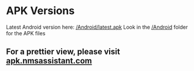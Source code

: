 # APK Versions
Latest Android version here: [/Android/latest.apk](https://github.com/AssistantNMS/Versions/blob/master/Android/latest.apk?raw=true)
Look in the [/Android](/Android) folder for the APK files

## For a prettier view, please visit [apk.nmsassistant.com](https://apk.nmsassistant.com)
